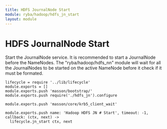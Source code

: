 ```yaml
---
title: HDFS JournalNode Start
module: ryba/hadoop/hdfs_jn_start
layout: module
---
```


# HDFS JournalNode Start

Start the JournalNode service. It is recommended to start a JournalNode before the
NameNodes. The "ryba/hadoop/hdfs_nn" module will wait for all the JournalNodes
to be started on the active NameNode before it check if it must be formated.

    lifecycle = require '../lib/lifecycle'
    module.exports = []
    module.exports.push 'masson/bootstrap/'
    module.exports.push require('./hdfs_jn').configure

    module.exports.push 'masson/core/krb5_client_wait'

    module.exports.push name: 'Hadoop HDFS JN # Start', timeout: -1, callback: (ctx, next) ->
      lifecycle.jn_start ctx, next
